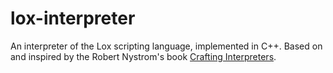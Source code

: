 # lox-interpreter
An interpreter of the Lox scripting language, implemented in C++.
Based on and inspired by the Robert Nystrom's book [Crafting Interpreters](http://craftinginterpreters.com/).
